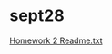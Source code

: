 # sept28
[Homework 2 Readme.txt](https://github.com/Mackshow/sept28/files/12755948/Homework.2.Readme.txt)
